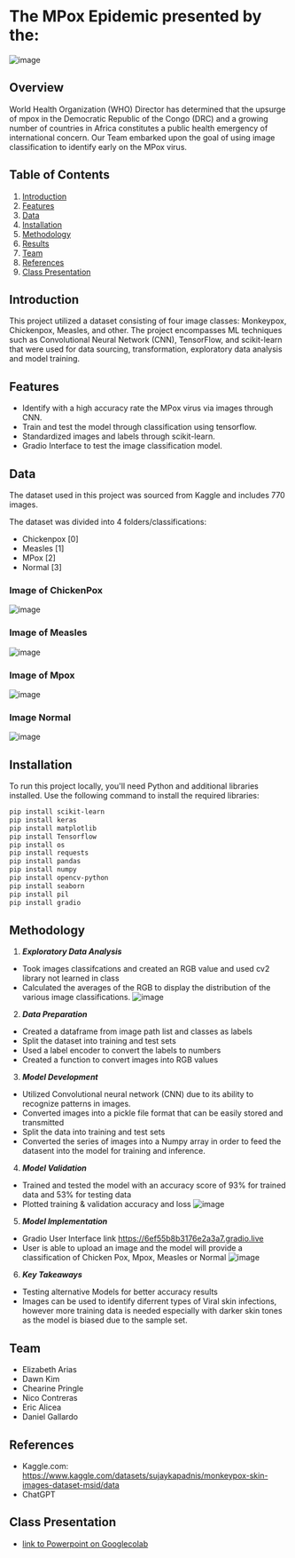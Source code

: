# The MPox Epidemic presented by the:
![image](https://github.com/user-attachments/assets/ce382959-92b4-4fa9-a641-f2fda0a4916a)


## Overview

World Health Organization (WHO) Director has determined that the upsurge of mpox in the Democratic Republic of the Congo (DRC) and a growing number of countries in Africa constitutes a public health emergency of international concern. Our Team embarked upon the goal of using image classification to identify early on the MPox virus. 

## Table of Contents

1. [Introduction](#introduction)
2. [Features](#features)
3. [Data](#data)
4. [Installation](#installation)
5. [Methodology](#methodology)
6. [Results](#results)
7. [Team](#team)
8. [References](#references)
9. [Class Presentation](#class)

## Introduction

This project utilized a dataset consisting of four image classes: Monkeypox, Chickenpox, Measles, and other. The project encompasses ML techniques such as Convolutional Neural Network (CNN), TensorFlow, and scikit-learn
that were used for data sourcing, transformation, exploratory data analysis and model training.

## Features

- Identify with a high accuracy rate the MPox virus via images through CNN.
- Train and test the model through classification using tensorflow.
- Standardized images and labels through scikit-learn.
- Gradio Interface to test the image classification model.

## Data

The dataset used in this project was sourced from Kaggle and includes 770 images.

The dataset was divided into 4 folders/classifications:

- Chickenpox [0]
- Measles [1]
- MPox [2]
- Normal [3]

### Image of ChickenPox
![image](https://github.com/user-attachments/assets/f8b362a4-9421-44e3-ab6e-e32fba740845)


### Image of Measles
![image](https://github.com/user-attachments/assets/8ff36fc1-9eed-4188-9b48-fde9f1cffea4)

### Image of Mpox
![image](https://github.com/user-attachments/assets/fd9663eb-bb25-4bf4-a0b1-a3126c096fb8)

### Image Normal
![image](https://github.com/user-attachments/assets/422843aa-fa4c-4537-85f7-ec18b17d2623)

## Installation

To run this project locally, you'll need Python and additional libraries installed. Use the following command to install the required libraries:

```bash
pip install scikit-learn
pip install keras
pip install matplotlib
pip install Tensorflow
pip install os
pip install requests
pip install pandas
pip install numpy
pip install opencv-python
pip install seaborn
pip install pil
pip install gradio
```

## Methodology 

1. ***Exploratory Data Analysis***  
* Took images classifcations and created an RGB value and used cv2 library not learned in class
* Calculated the averages of the RGB to display the distribution of the various image classifications.
 ![image](https://github.com/user-attachments/assets/6d10fa7b-6096-43e5-b5ec-75695300bb10)

  
2. ***Data Preparation***  
* Created a dataframe from image path list and classes as labels  
* Split the dataset into training and test sets
* Used a label encoder to convert the labels to numbers
* Created a function to convert images into RGB values

3. ***Model Development***
* Utilized Convolutional neural network (CNN) due to its ability to recognize patterns in images.
* Converted images into a pickle file format that can be easily stored and transmitted
* Split the data into training and test sets
* Converted the series of images into a Numpy array in order to feed the datasent into the model for training and inference.


4. ***Model Validation***
* Trained and tested the model with an accuracy score of 93% for trained data and 53% for testing data
* Plotted training & validation accuracy and loss
![image](https://github.com/user-attachments/assets/f67e7f8a-9a93-4b6b-8551-317f07d2bd4a)


5.  ***Model Implementation***
* Gradio User Interface link https://6ef55b8b3176e2a3a7.gradio.live
* User is able to upload an image and the model will provide a classification of Chicken Pox, Mpox, Measles or Normal
  ![image](https://github.com/user-attachments/assets/8bf34850-605a-45ac-92ff-1f6bfbdd6856)


6.  ***Key Takeaways***
* Testing alternative Models for better accuracy results
* Images can be used to identify diferrent types of Viral skin infections, however more training data is needed especially with darker skin tones as the model is biased due to the sample set.

## Team

- Elizabeth Arias
- Dawn Kim
- Chearine Pringle
- Nico Contreras
- Eric Alicea
- Daniel Gallardo
  
## References

- Kaggle.com: https://www.kaggle.com/datasets/sujaykapadnis/monkeypox-skin-images-dataset-msid/data
- ChatGPT
  
## Class Presentation
- [link to Powerpoint on Googlecolab](https://docs.google.com/presentation/d/1W_JQiCiDouNFOa--RUsmTu8Y6nX2NVHU/edit#slide=id.p1)
